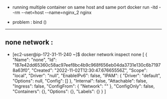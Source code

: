 * running multiple container on same host and same port 
docker run -itd  --rm --net=host --name=nginx_2 nginx
- problem : bind ()
---------------------
none network : 
---------------


 * [ec2-user@ip-172-31-11-240 ~]$ docker network inspect none
[
    {
        "Name": "none",
        "Id": "187e42dd65360c58ac97eef8bc4b9c968f656eb04da3731e130c6b71978a63f0",
        "Created": "2022-11-02T12:30:47.67665556Z",
        "Scope": "local",
        "Driver": "null",
        "EnableIPv6": false,
        "IPAM": {
            "Driver": "default",
            "Options": null,
            "Config": []
        },
        "Internal": false,
        "Attachable": false,
        "Ingress": false,
        "ConfigFrom": {
            "Network": ""
        },
        "ConfigOnly": false,
        "Containers": {},
        "Options": {},
        "Labels": {}
    }
]
